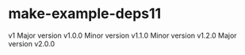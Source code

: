 # make-example-deps11
v1
Major version v1.0.0
Minor version v1.1.0
Minor version v1.2.0
Major version v2.0.0
